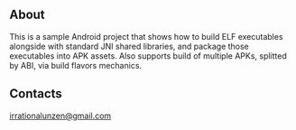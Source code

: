 ## About

This is a sample Android project that shows how to build ELF executables alongside with standard
JNI shared libraries, and package those executables into APK assets. Also supports build of multiple
APKs, splitted by ABI, via build flavors mechanics.

## Contacts

irrationalunzen@gmail.com